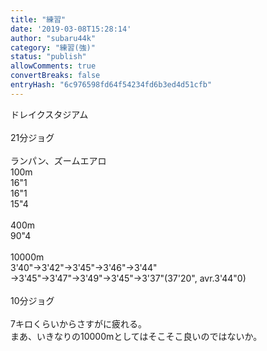 ```yaml
---
title: "練習"
date: '2019-03-08T15:28:14'
author: "subaru44k"
category: "練習(強)"
status: "publish"
allowComments: true
convertBreaks: false
entryHash: "6c976598fd64f54234fd6b3ed4d51cfb"
---
```

ドレイクスタジアム<br>
<br>
21分ジョグ<br>
<br>
ランパン、ズームエアロ<br>
100m<br>
16"1<br>
16"1<br>
15"4<br>
<br>
400m<br>
90"4<br>
<br>
10000m<br>
3'40"→3'42"→3'45"→3'46"→3'44"<br>
→3'45"→3'47"→3'49"→3'45"→3'37"(37'20", avr.3'44"0)<br>
<br>
10分ジョグ<br>
<br>
7キロくらいからさすがに疲れる。<br>
まあ、いきなりの10000mとしてはそこそこ良いのではないか。
